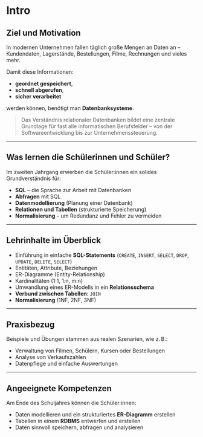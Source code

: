 # Intro

## Ziel und Motivation

In modernen Unternehmen fallen täglich große Mengen an Daten an – Kundendaten, Lagerstände, Bestellungen, Filme, Rechnungen und vieles mehr.

Damit diese Informationen:

- **geordnet gespeichert**,
- **schnell abgerufen**,
- **sicher verarbeitet**
  
werden können, benötigt man **Datenbanksysteme**.

> Das Verständnis relationaler Datenbanken bildet eine zentrale Grundlage für fast alle informatischen Berufsfelder – von der Softwareentwicklung bis zur Unternehmenssteuerung.

---

## Was lernen die Schülerinnen und Schüler?

Im zweiten Jahrgang erwerben die Schüler:innen ein solides Grundverständnis für:

- **SQL** – die Sprache zur Arbeit mit Datenbanken
- **Abfragen** mit SQL
- **Datenmodellierung** (Planung einer Datenbank)
- **Relationen und Tabellen** (strukturierte Speicherung)
- **Normalisierung** – um Redundanz und Fehler zu vermeiden


---

## Lehrinhalte im Überblick

- Einführung in einfache **SQL-Statements** (`CREATE`, `INSERT`, `SELECT`, `DROP`, `UPDATE`, `DELETE`, `SELECT`)
- Entitäten, Attribute, Beziehungen
- ER-Diagramme (Entity-Relationship)
- Kardinalitäten (1:1, 1:n, m:n)
- Umwandlung eines ER-Modells in ein **Relationsschema**
- **Verbund zwischen Tabellen**: `JOIN`
- **Normalisierung** (1NF, 2NF, 3NF)

---

## Praxisbezug

Beispiele und Übungen stammen aus realen Szenarien, wie z. B.:

- Verwaltung von Filmen, Schülern, Kursen oder Bestellungen
- Analyse von Verkaufszahlen
- Datenpflege und einfache Auswertungen

---

## Angeeignete Kompetenzen

Am Ende des Schuljahres können die Schüler:innen:

- Daten modellieren und ein strukturiertes **ER-Diagramm** erstellen
- Tabellen in einem **RDBMS** entwerfen und erstellen
- Daten sinnvoll speichern, abfragen und analysieren

